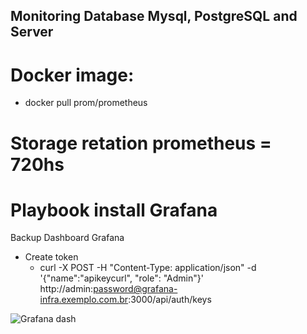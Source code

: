 ## Monitoring  Database Mysql, PostgreSQL  and Server

# Docker image: 
  - docker pull prom/prometheus

# Storage retation prometheus = 720hs

# Playbook install Grafana


 Backup Dashboard Grafana
   - Create token 
      - curl -X POST -H "Content-Type: application/json" -d '{"name":"apikeycurl", "role": "Admin"}' http://admin:password@grafana-infra.exemplo.com.br:3000/api/auth/keys


![Grafana dash]()
